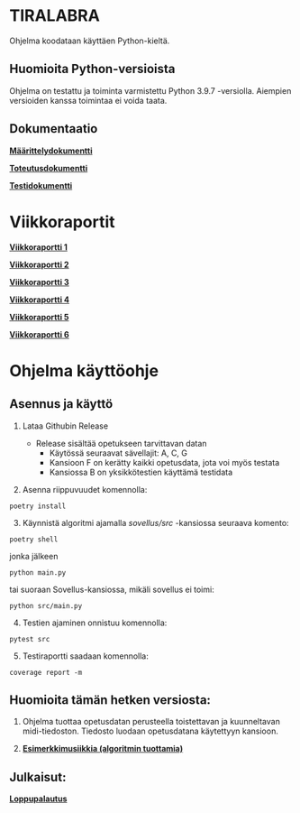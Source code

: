 # **TIRALABRA**

Ohjelma koodataan käyttäen Python-kieltä.

## **Huomioita Python-versioista**

Ohjelma on testattu ja toiminta varmistettu Python 3.9.7 -versiolla. Aiempien versioiden kanssa toimintaa ei voida taata.

## **Dokumentaatio**

**[Määrittelydokumentti](https://github.com/vtonteri/Algoritmisovellus/blob/master/dokumentaatio/maarittelydokumentti.md)**

**[Toteutusdokumentti](https://github.com/vtonteri/Algoritmisovellus/blob/master/dokumentaatio/toteutusdokumentti.md)**

**[Testidokumentti](https://github.com/vtonteri/Algoritmisovellus/blob/master/dokumentaatio/testiraportti.md)**

# **Viikkoraportit**

**[Viikkoraportti 1](https://github.com/vtonteri/Algoritmisovellus/blob/master/dokumentaatio/viikkoraportti1.md)**

**[Viikkoraportti 2](https://github.com/vtonteri/Algoritmisovellus/blob/master/dokumentaatio/viikkoraportti2.md)**

**[Viikkoraportti 3](https://github.com/vtonteri/Algoritmisovellus/blob/master/dokumentaatio/viikkoraportti3.md)**

**[Viikkoraportti 4](https://github.com/vtonteri/Algoritmisovellus/blob/master/dokumentaatio/viikkoraportti4.md)**

**[Viikkoraportti 5](https://github.com/vtonteri/Algoritmisovellus/blob/master/dokumentaatio/viikkoraportti5.md)**

**[Viikkoraportti 6](https://github.com/vtonteri/Algoritmisovellus/blob/master/dokumentaatio/viikkoraportti6.md)**

# **Ohjelma käyttöohje**

## **Asennus ja käyttö**

1. Lataa Githubin Release
    - Release sisältää opetukseen tarvittavan datan
        - Käytössä seuraavat sävellajit: A, C, G
        - Kansioon F on kerätty kaikki opetusdata, jota voi myös testata
        - Kansiossa B on yksikkötestien käyttämä testidata

2. Asenna riippuvuudet komennolla:

`poetry install`

3. Käynnistä algoritmi ajamalla *sovellus/src* -kansiossa seuraava komento:

`poetry shell`

jonka jälkeen

`python main.py`

tai suoraan Sovellus-kansiossa, mikäli sovellus ei toimi:

`python src/main.py`

4. Testien ajaminen onnistuu komennolla:

`pytest src`

5. Testiraportti saadaan komennolla:

`coverage report -m`

## **Huomioita tämän hetken versiosta:**

1. Ohjelma tuottaa opetusdatan perusteella toistettavan ja kuunneltavan midi-tiedoston. Tiedosto luodaan opetusdatana käytettyyn kansioon.

2. **[Esimerkkimusiikkia (algoritmin tuottamia)](https://github.com/vtonteri/Algoritmisovellus/tree/master/data/musiikki)**

## **Julkaisut:**

**[Loppupalautus](https://github.com/vtonteri/Algoritmisovellus/releases/tag/v.1.1)**